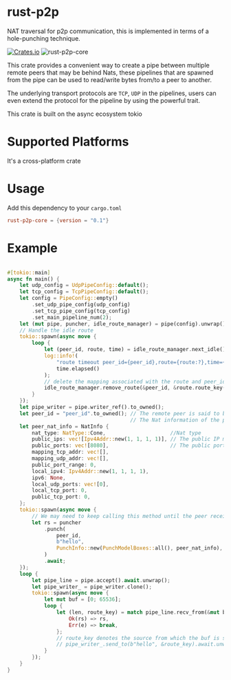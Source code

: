 # rust-p2p

NAT traversal for p2p communication, this is implemented in terms of a hole-punching technique.

[![Crates.io](https://img.shields.io/crates/v/rust-p2p-core.svg)](https://crates.io/crates/rust-p2p-core)
![rust-p2p-core](https://docs.rs/rust-p2p-core/badge.svg)

This crate provides a convenient way to create a pipe between multiple remote peers that may be behind Nats, these pipelines that are spawned from the pipe can be used to read/write bytes from/to a peer to another.

The underlying transport protocols are `TCP`, `UDP` in the pipelines, users can even extend the protocol for the pipeline by using the powerful trait.

This crate is built on the async ecosystem tokio

# Supported Platforms

It's a cross-platform crate

# Usage

Add this dependency to your `cargo.toml`

```toml
rust-p2p-core = {version = "0.1"}
```

# Example

````rust

#[tokio::main]
async fn main() {
    let udp_config = UdpPipeConfig::default();
    let tcp_config = TcpPipeConfig::default();
    let config = PipeConfig::empty()
        .set_udp_pipe_config(udp_config)
        .set_tcp_pipe_config(tcp_config)
        .set_main_pipeline_num(2);
    let (mut pipe, puncher, idle_route_manager) = pipe(config).unwrap();
    // Handle the idle route
    tokio::spawn(async move {
        loop {
            let (peer_id, route, time) = idle_route_manager.next_idle().await;
            log::info!(
                "route timeout peer_id={peer_id},route={route:?},time={:?}",
                time.elapsed()
            );
            // delete the mapping associated with the route and peer_id
            idle_route_manager.remove_route(&peer_id, &route.route_key());
        }
    });
    let pipe_writer = pipe.writer_ref().to_owned();
    let peer_id = "peer_id".to_owned(); // The remote peer is said to be named "peer_id"
                                        // The Nat information of the peer for which we prepare to punch the hole between local and it
    let peer_nat_info = NatInfo {
        nat_type: NatType::Cone,                     //Nat type
        public_ips: vec![Ipv4Addr::new(1, 1, 1, 1)], // The public IP mapped by Nat
        public_ports: vec![8080],                    // The public port mapped by Nat
        mapping_tcp_addr: vec![],
        mapping_udp_addr: vec![],
        public_port_range: 0,
        local_ipv4: Ipv4Addr::new(1, 1, 1, 1),
        ipv6: None,
        local_udp_ports: vec![0],
        local_tcp_port: 0,
        public_tcp_port: 0,
    };
    tokio::spawn(async move {
        // We may need to keep calling this method until the peer receives "hello"
        let rs = puncher
            .punch(
                peer_id,
                b"hello",
                PunchInfo::new(PunchModelBoxes::all(), peer_nat_info),
            )
            .await;
    });
    loop {
        let pipe_line = pipe.accept().await.unwrap();
        let pipe_writer_ = pipe_writer.clone();
        tokio::spawn(async move {
            let mut buf = [0; 65536];
            loop {
                let (len, route_key) = match pipe_line.recv_from(&mut buf).await {
                    Ok(rs) => rs,
                    Err(e) => break,
                };
                // route_key denotes the source from which the buf is sent from in the pipeline
                // pipe_writer_.send_to(b"hello", &route_key).await.unwrap();
            }
        });
    }
}

````
